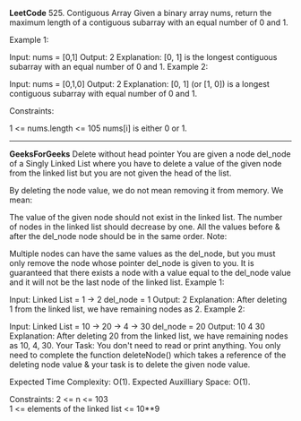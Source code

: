 **LeetCode**
525. Contiguous Array
Given a binary array nums, return the maximum length of a contiguous subarray with an equal number of 0 and 1.

Example 1:

Input: nums = [0,1]
Output: 2
Explanation: [0, 1] is the longest contiguous subarray with an equal number of 0 and 1.
Example 2:

Input: nums = [0,1,0]
Output: 2
Explanation: [0, 1] (or [1, 0]) is a longest contiguous subarray with equal number of 0 and 1.
 

Constraints:

1 <= nums.length <= 105
nums[i] is either 0 or 1.

********

**GeeksForGeeks**
Delete without head pointer
You are given a node del_node of a Singly Linked List where you have to delete a value of the given node from the linked list but you are not given the head of the list.

By deleting the node value, we do not mean removing it from memory. We mean:

The value of the given node should not exist in the linked list.
The number of nodes in the linked list should decrease by one.
All the values before & after the del_node node should be in the same order.
Note:

Multiple nodes can have the same values as the del_node, but you must only remove the node whose pointer del_node is given to you.
It is guaranteed that there exists a node with a value equal to the del_node value and it will not be the last node of the linked list.
Example 1:

Input:
Linked List = 1 -> 2
del_node = 1
Output: 
2
Explanation: 
After deleting 1 from the linked list, 
we have remaining nodes as 2.
Example 2:

Input:
Linked List = 10 -> 20 -> 4 -> 30
del_node = 20
Output: 
10 4 30
Explanation: 
After deleting 20 from the linked list, 
we have remaining nodes as 10, 4, 30.
Your Task:
You don't need to read or print anything. You only need to complete the function deleteNode() which takes a reference of the deleting node value & your task is to delete the given node value.

Expected Time Complexity: O(1).
Expected Auxilliary Space: O(1).

Constraints:
2 <= n <= 103  
1 <= elements of the linked list <= 10**9
